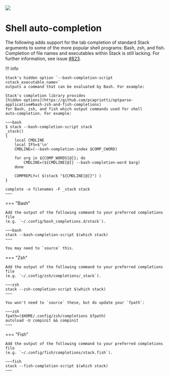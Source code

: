 <div class="hidden-warning"><a href="https://docs.haskellstack.org/"><img src="https://cdn.jsdelivr.net/gh/commercialhaskell/stack/doc/img/hidden-warning.svg"></a></div>

# Shell auto-completion

The following adds support for the tab completion of standard Stack arguments to
some of the more popular shell programs: Bash, zsh, and fish. Completion of file
names and executables within Stack is still lacking. For further information,
see issue [#823](https://github.com/commercialhaskell/stack/issues/832).

!!! info

    Stack's hidden option `--bash-completion-script <stack_executable_name>`
    outputs a command that can be evaluated by Bash. For example:

    Stack's completion library provides
    [hidden options](https://github.com/pcapriotti/optparse-applicative#bash-zsh-and-fish-completions)
    for Bash, zsh, and fish which output commands used for shell
    auto-completion. For example:

    ~~~bash
    $ stack --bash-completion-script stack
    _stack()
    {
        local CMDLINE
        local IFS=$'\n'
        CMDLINE=(--bash-completion-index $COMP_CWORD)
    
        for arg in ${COMP_WORDS[@]}; do
            CMDLINE=(${CMDLINE[@]} --bash-completion-word $arg)
        done
    
        COMPREPLY=( $(stack "${CMDLINE[@]}") )
    }
    
    complete -o filenames -F _stack stack
    ~~~


=== "Bash"

    Add the output of the following command to your preferred completions file
    (e.g. `~/.config/bash_completions.d/stack`).

    ~~~bash
    stack --bash-completion-script $(which stack)
    ~~~

    You may need to `source` this.

=== "Zsh"

    Add the output of the following command to your preferred completions file
    (e.g. `~/.config/zsh/completions/_stack`).

    ~~~zsh
    stack --zsh-completion-script $(which stack)
    ~~~

    You won't need to `source` these, but do update your `fpath`:

    ~~~zsh
    fpath=($HOME/.config/zsh/completions $fpath)
    autoload -U compinit && compinit
    ~~~

=== "Fish"

    Add the output of the following command to your preferred completions file
    (e.g. `~/.config/fish/completions/stack.fish`).

    ~~~fish
    stack --fish-completion-script $(which stack)
    ~~~
